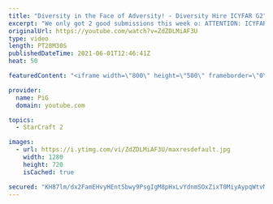 ```yaml
---
title: "Diversity in the Face of Adversity! - Diversity Hire ICYFAR G2"
excerpt: "We only got 2 good submissions this week o: ATTENTION: ICYFAR Schedule has changed!  In this week’s episode of I Cast Your Freakin Awesome Replays (ICYFAR) players sent in their replays that had the most unlikely units pair up!  CURRENT ICYFAR CHALLENGE: \"Peasants Revolt\" - Every time you attack with"
originalUrl: https://youtube.com/watch?v=ZdZDLMiAF3U
type: video
length: PT28M30S
publishedDateTime: 2021-06-01T12:46:41Z
heat: 50

featuredContent: "<iframe width=\"800\" height=\"500\" frameborder=\"0\" src=\"https://www.youtube.com/embed/ZdZDLMiAF3U\" allow=\"accelerometer; autoplay; encrypted-media; gyroscope; picture-in-picture\" allowfullscreen></iframe>"

provider:
  name: PiG
  domain: youtube.com

topics:
  - StarCraft 2

images:
  - url: https://i.ytimg.com/vi/ZdZDLMiAF3U/maxresdefault.jpg
    width: 1280
    height: 720
    isCached: true

secured: "KH87lm/dx2FamEHvyHEntSbwy9PsgIgM8pHxLvYdnmSOxZixT0MiyAypqWtvMSM4v3ceXBi8V8+8W82Ws9Aty6IplnJJCFrnXmQK/FzGT4UUSOhRIzwxqF7DqTBFFvr0IbPHPtxu2FNLz7/RKAsEAC78ttYm12p8pxnlGtrggaNXB3vFUd54gqZAUcorDEqBIRnjIpyOAmG94m9yC0L2UnRBWzucXryXMjuOPwobp4HxVZ3kFHULNy4FYSSBs1XKvWYnYXThME0NTz8/BN5oCDteen0WakUogKnLrYafHp3SThp0qDvgMePnM46o1XE9xyUzAk8usAFTbf0Et8UjwnhZJzT90VSqz5sP5h9R8S6u04Xok1uHhPRpTZlN4ephgUl6ndXJ1qKqxzkreZpx+69JQ1wekwi1r80CdIkLDUc=;b5jjxr6HMe8JbOKg9CWUiQ=="
---
```


